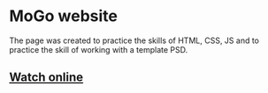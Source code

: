 # MoGo website

The page was created to practice the skills of HTML, CSS, JS and to practice the skill of working with a template PSD.

## [Watch online](https://anfd99.github.io/MoGo/)
